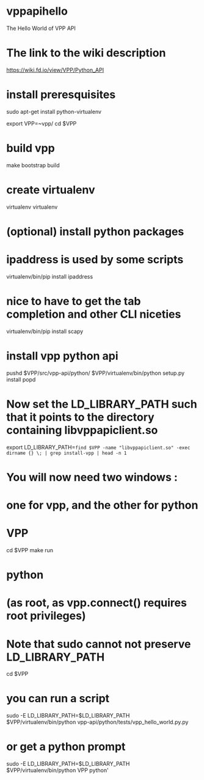 # vppapihello
The Hello World of VPP API

# The link to the wiki description

https://wiki.fd.io/view/VPP/Python_API


# install preresquisites
sudo apt-get install python-virtualenv
 
export VPP=~vpp/
cd $VPP
 
# build vpp
make bootstrap build
 
# create virtualenv
virtualenv virtualenv
 
# (optional) install python packages
# ipaddress is used by some scripts
virtualenv/bin/pip install ipaddress
# nice to have to get the tab completion and other CLI niceties
virtualenv/bin/pip install scapy
 
# install vpp python api
pushd $VPP/src/vpp-api/python/
$VPP/virtualenv/bin/python setup.py install
popd
 
# Now set the LD_LIBRARY_PATH such that it points to the directory containing libvppapiclient.so
export LD_LIBRARY_PATH=`find $VPP -name "libvppapiclient.so" -exec dirname {} \; | grep install-vpp | head -n 1`
 
# You will now need two windows :
# one for vpp, and the other for python
 
# VPP
cd $VPP
make run
 
# python
# (as root, as vpp.connect() requires root privileges)
# Note that sudo cannot not preserve LD_LIBRARY_PATH
cd $VPP
 
# you can run a script 
sudo -E LD_LIBRARY_PATH=$LD_LIBRARY_PATH $VPP/virtualenv/bin/python vpp-api/python/tests/vpp_hello_world.py.py
 
# or get a python prompt
sudo -E LD_LIBRARY_PATH=$LD_LIBRARY_PATH $VPP/virtualenv/bin/python
VPP python'